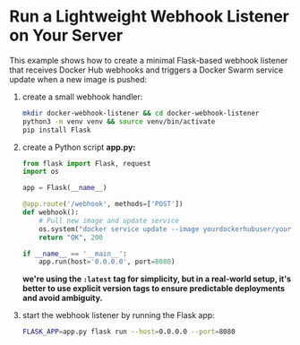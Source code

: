 # Run a Lightweight Webhook Listener on Your Server

This example shows how to create a minimal Flask-based webhook listener that receives Docker Hub webhooks and triggers a Docker Swarm service update when a new image is pushed:

1. create a small webhook handler:

    ```bash
    mkdir docker-webhook-listener && cd docker-webhook-listener
    python3 -m venv venv && source venv/bin/activate
    pip install Flask
    ```

2. create a Python script **app.py:**

    ```python
    from flask import Flask, request
    import os
    
    app = Flask(__name__)
    
    @app.route('/webhook', methods=['POST'])
    def webhook():
        # Pull new image and update service
        os.system("docker service update --image yourdockerhubuser/yourimage:latest your_service_name")
        return "OK", 200
    
    if __name__ == '__main__':
        app.run(host='0.0.0.0', port=8080)
    ```

   **we're using the `:latest` tag for simplicity, but in a real-world setup, it's better to use explicit version tags to ensure predictable deployments and avoid ambiguity.**

3. start the webhook listener by running the Flask app:

    ```bash
    FLASK_APP=app.py flask run --host=0.0.0.0 --port=8080
    ```
